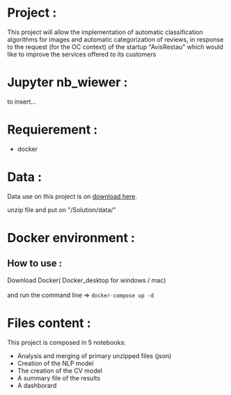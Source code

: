 # Project :

This project will allow the implementation of automatic classification algorithms for images and automatic categorization of reviews, in response to the request (for the OC context) of the startup "AvisRestau" which would like to improve the services offered to its customers

# Jupyter nb_wiewer :

to insert...

# Requierement :

- docker

# Data :

Data use on this project is on <a href="https://www.yelp.com/dataset/download">download here</a>.<br> 

unzip file and put on "/Solution/data/"


# Docker environment :

## How to use :

Download Docker( Docker_desktop for windows / mac)<br>
<br>
and run the command line => `docker-compose up -d`

# Files content :

This project is composed in 5 notebooks:
- Analysis and merging of primary unzipped files (json)
- Creation of the NLP model
- The creation of the CV model
- A summary file of the results
- A dashborard

